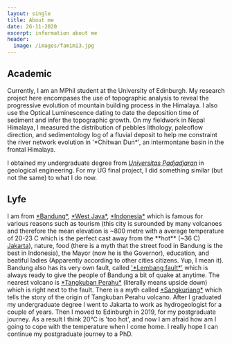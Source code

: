 ```yaml
---
layout: single
title: About me
date: 26-11-2020
excerpt: information about me
header:
  image: /images/famimi3.jpg
---
```


<h2>Academic</h2>
Currently, I am an MPhil student at the University of Edinburgh. My research project here encompases the use of topographic analysis to reveal the progressive evolution of mountain building process in the Himalaya. I also use the Optical Luminescence dating to date the deposition time of sediment and infer the topographic growth. On my fieldwork in Nepal Himalaya, I measured the distribution of pebbles lithology, paleoflow direction, and sedimentology log of a fluvial deposit to help me constraint the river network evolution in '*Chitwan Dun*', an intermontane basin in the frontal Himalaya.

I obtained my undergraduate degree from <a href="https://unpad.ac.id">*Universitas Padjadjaran*</a> in geological engineering. For my UG final project, I did something similar (but not the same) to what I do now. 

<h2>Lyfe</h2>
I am from <a href="https://en.wikipedia.org/wiki/Bandung">*Bandung*</a>, <a href="https://en.wikipedia.org/wiki/West_Java">*West Java*</a>, <a href="https://www.britannica.com/place/Indonesia">*Indonesia*</a> which is famous for various reasons such as tourism (this city is surounded by many volcanoes and therefore the mean elevation is ~800 metre with a average temperature of 20-23 C which is the perfect cast away from the **hot** (~36 C) <a href="https://en.wikipedia.org/wiki/Jakarta">Jakarta</a>), nature, food (there is a myth that the street food in Bandung is the best in Indonesia), the Mayor (now he is the Governor), education, and beatiful ladies (Apparently according to other cities citizens. Yup, I mean it). Bandung also has its very own fault, called <a href="https://doi.org/10.1016/j.tecto.2018.12.014">'*Lembang fault*'</a> which is always ready to give the people of Bandung a bit of quake at anytime. The nearest volcano is <a href="https://en.wikipedia.org/wiki/Tangkuban_Perahu">*Tangkuban Perahu*</a> (literally means upside down) which is right next to the fault. There is a myth called <a href="https://en.wikipedia.org/wiki/Sangkuriang">*Sangkuriang*</a> which tells the story of the origin of Tangkuban Perahu volcano. 
After I graduated my undergraduate degree I went to Jakarta to work as hydrogeologist for a couple of years. Then I moved to Edinburgh in 2019, for my postgraduate journey. As a result I think 20°C is 'too hot', and now I am afraid how am I going to cope with the temperature when I come home. I really hope I can continue my postgraduate journey to a PhD.
